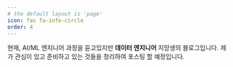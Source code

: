 ```yaml
---
# the default layout is 'page'
icon: fas fa-info-circle
order: 4
---
```


현재, AI/ML 엔지니어 과정을 듣고있지만 **데이터 엔지니어** 지망생의 블로그입니다. 제가 관심이 있고 준비하고 있는 것들을 정리하여 포스팅 할 예정입니다.
